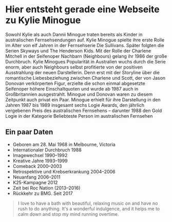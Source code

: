 # Hier entsteht gerade eine Webseite zu Kylie Minogue

Sowohl Kylie als auch Dannii Minogue traten bereits als Kinder in australischen Fernsehsendungen auf. 
Kylie Minogue spielte ihre erste Rolle im Alter von elf Jahren in der Fernsehserie Die Sullivans. 
Später folgten die Serien Skyways und The Henderson Kids. Mit der Rolle der Charlene Mitchell in der Seifenoper Nachbarn (Neighbours) gelang ihr 1986 der große Durchbruch. 
Kylie Minogues Popularität in Australien wuchs durch die Serie enorm, aber auch Neighbours selbst profitierte von der positiven Ausstrahlung der neuen Darstellerin. 
Denn erst mit der Storyline über die romantische Liebesbeziehung zwischen Charlene und Scott, der von Jason Donovan verkörperten Figur, erzielte die schon einmal 
abgesetzte Seifenoper höhere Einschaltquoten und wurde ab 1987 auch in Großbritannien ausgestrahlt. Minogue und Donovan waren zu diesem Zeitpunkt auch privat ein Paar.
Minogue erhielt für ihre Darstellung in den Jahren 1987 bis 1989 insgesamt sechs Logie Awards, den jährlich vergebenen Preis des 
australischen Fernsehens – darunter 1988 den Gold Logie in der Kategorie Beliebteste Person im australischen Fernsehen

## Ein paar Daten

* Geboren am 28. Mai 1968 in Melbourne, Victoria
* Internationaler Durchbruch 1988
* Imagewechsel 1990–1992
* Kreative Jahre 1993–1999
* Comeback 2000–2003
* Retrospektive und Krebserkrankung 2004–2006
* Neuanfang 2006–2011
* K25-Kampagne 2012
* Zeit bei Roc Nation (2013–2016)
* Rückkehr zu BMG. Seit 2017

> I love to have a bath with beautiful, relaxing music on and have no rush to 
> do anything. It's a wonderful indulgence, and it helps me to calm down and 
> stop my mind running overtime.

